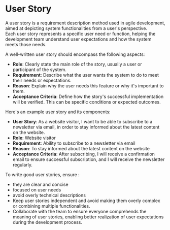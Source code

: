 # User Story
A user story is a requirement description method used in agile development, aimed at depicting system functionalities from a user's perspective.   
Each user story represents a specific user need or function, helping the development team understand user expectations and how the system meets those needs.   

A well-written user story should encompass the following aspects:

* **Role**: Clearly state the main role of the story, usually a user or participant of the system.
* **Requirement**: Describe what the user wants the system to do to meet their needs or expectations.
* **Reason**: Explain why the user needs this feature or why it's important to them.
* **Acceptance Criteria**: Define how the story's successful implementation will be verified. This can be specific conditions or expected outcomes.

Here's an example user story and its components:

* **User Story**: As a website visitor, I want to be able to subscribe to a newsletter via email, in order to stay informed about the latest content on the website.
* **Role**: Website visitor
* **Requirement**: Ability to subscribe to a newsletter via email
* **Reason**: To stay informed about the latest content on the website
* **Acceptance Criteria**: After subscribing, I will receive a confirmation email to ensure successful subscription, and I will receive the newsletter regularly.

To write good user stories, ensure :
* they are clear and concise
* focused on user needs
* avoid overly technical descriptions
* Keep user stories independent and avoid making them overly complex or combining multiple functionalities.   
* Collaborate with the team to ensure everyone comprehends the meaning of user stories, enabling better realization of user expectations during the development process.




